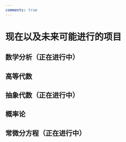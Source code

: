 ```yaml
---
comments: true
---
```


# 现在以及未来可能进行的项目

## 数学分析（正在进行中）

## 高等代数

## 抽象代数（正在进行中）

## 概率论

## 常微分方程（正在进行中）

